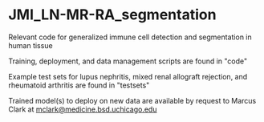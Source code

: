 # JMI_LN-MR-RA_segmentation
Relevant code for generalized immune cell detection and segmentation in human tissue 

Training, deployment, and data management scripts are found in "code"

Example test sets for lupus nephritis, mixed renal allograft rejection, and rheumatoid arthritis are found in "testsets"

Trained model(s) to deploy on new data are available by request to Marcus Clark at mclark@medicine.bsd.uchicago.edu
